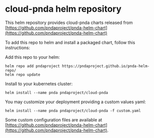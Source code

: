# cloud-pnda helm repository

This helm repository provides cloud-pnda charts released from [https://github.com/pndaproject/pnda-helm-chart](https://github.com/pndaproject/pnda-helm-chart)

To add this repo to helm and install a packaged chart, follow this instructions:

Add this repo to your helm:
```
helm repo add pndaproject https://pndaproject.github.io/pnda-helm-repo/
helm repo update
```

Install to your kubernetes cluster:
```
helm install --name pnda pndaproject/cloud-pnda
```

You may customize your deployment providing a custom values yaml:
```
helm install --name pnda pndaproject/cloud-pnda -f custom.yaml
```

Some custom configuration files are available at [https://github.com/pndaproject/pnda-helm-chart](https://github.com/pndaproject/pnda-helm-chart).
